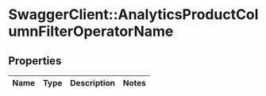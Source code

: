 # SwaggerClient::AnalyticsProductColumnFilterOperatorName

## Properties
Name | Type | Description | Notes
------------ | ------------- | ------------- | -------------


